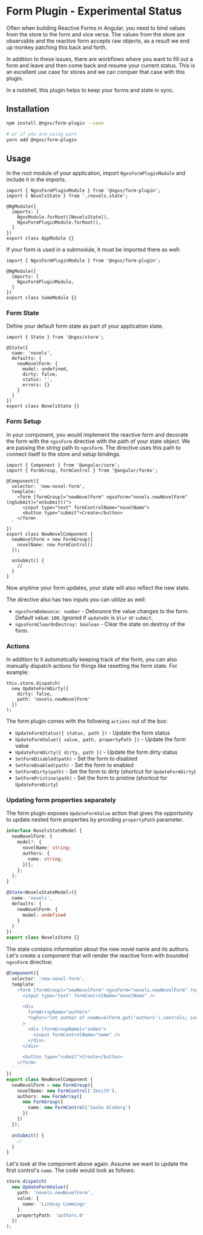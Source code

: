 # Form Plugin - Experimental Status

Often when building Reactive Forms in Angular, you need to bind values from the
store to the form and vice versa. The values from the store are observable and
the reactive form accepts raw objects, as a result we end up monkey patching
this back and forth.

In addition to these issues, there are workflows where you want
to fill out a form and leave and then come back and resume your current status.
This is an excellent use case for stores and we can conquer that case with this plugin.

In a nutshell, this plugin helps to keep your forms and state in sync.

## Installation

```bash
npm install @ngxs/form-plugin --save

# or if you are using yarn
yarn add @ngxs/form-plugin
```

## Usage

In the root module of your application, import `NgxsFormPluginModule`
and include it in the imports.

```TS
import { NgxsFormPluginModule } from '@ngxs/form-plugin';
import { NovelsState } from './novels.state';

@NgModule({
  imports: [
    NgxsModule.forRoot([NovelsState]),
    NgxsFormPluginModule.forRoot(),
  ]
})
export class AppModule {}
```

If your form is used in a submodule, it must be imported there as well:

```TS
import { NgxsFormPluginModule } from '@ngxs/form-plugin';

@NgModule({
  imports: [
    NgxsFormPluginModule,
  ]
})
export class SomeModule {}
```

### Form State

Define your default form state as part of your application state.

```TS
import { State } from '@ngxs/store';

@State({
  name: 'novels',
  defaults: {
    newNovelForm: {
      model: undefined,
      dirty: false,
      status: '',
      errors: {}
    }
  }
})
export class NovelsState {}
```

### Form Setup

In your component, you would implement the reactive form and
decorate the form with the `ngxsForm` directive with the path
of your state object. We are passing the _string_ path to `ngxsForm`.
The directive uses this path to connect itself to the store and setup bindings.

```TS
import { Component } from '@angular/core';
import { FormGroup, FormControl } from '@angular/forms';

@Component({
  selector: 'new-novel-form',
  template: `
    <form [formGroup]="newNovelForm" ngxsForm="novels.newNovelForm" (ngSubmit)="onSubmit()">
      <input type="text" formControlName="novelName">
      <button type="submit">Create</button>
    </form>
  `
})
export class NewNovelComponent {
  newNovelForm = new FormGroup({
    novelName: new FormControl()
  });

  onSubmit() {
    //
  }
}
```

Now anytime your form updates, your state will also reflect the new state.

The directive also has two inputs you can utilize as well:

- `ngxsFormDebounce: number` - Debounce the value changes to the form. Default value: `100`. Ignored if `updateOn` is `blur` or `submit`.
- `ngxsFormClearOnDestroy: boolean` - Clear the state on destroy of the form.

### Actions

In addition to it automatically keeping track of the form, you can also
manually dispatch actions for things like resetting the form state. For example:

```TS
this.store.dispatch(
  new UpdateFormDirty({
    dirty: false,
    path: 'novels.newNovelForm'
  })
);
```

The form plugin comes with the following `actions` out of the box:

- `UpdateFormStatus({ status, path })` - Update the form status
- `UpdateFormValue({ value, path, propertyPath })` - Update the form value
- `UpdateFormDirty({ dirty, path })` - Update the form dirty status
- `SetFormDisabled(path)` - Set the form to disabled
- `SetFormEnabled(path)` - Set the form to enabled
- `SetFormDirty(path)` - Set the form to dirty (shortcut for `UpdateFormDirty`)
- `SetFormPristine(path)` - Set the form to pristine (shortcut for `UpdateFormDirty`)

### Updating form properties separately

The form plugin exposes `UpdateFormValue` action that gives the opportunity to update
nested form properties by providing `propertyPath` parameter.

```ts
interface NovelsStateModel {
  newNovelForm: {
    model?: {
      novelName: string;
      authors: {
        name: string;
      }[];
    };
  };
}

@State<NovelsStateModel>({
  name: 'novels',
  defaults: {
    newNovelForm: {
      model: undefined
    }
  }
})
export class NovelsState {}
```

The state contains information about the new novel name and its authors. Let's create a component
that will render the reactive form with bounded `ngxsForm` directive:

```ts
@Component({
  selector: 'new-novel-form',
  template: `
    <form [formGroup]="newNovelForm" ngxsForm="novels.newNovelForm" (ngSubmit)="onSubmit()">
      <input type="text" formControlName="novelName" />

      <div
        formArrayName="authors"
        *ngFor="let author of newNovelForm.get('authors').controls; index as index"
      >
        <div [formGroupName]="index">
          <input formControlName="name" />
        </div>
      </div>

      <button type="submit">Create</button>
    </form>
  `
})
export class NewNovelComponent {
  newNovelForm = new FormGroup({
    novelName: new FormControl('Zenith'),
    authors: new FormArray([
      new FormGroup({
        name: new FormControl('Sasha Alsberg')
      })
    ])
  });

  onSubmit() {
    //
  }
}
```

Let's look at the component above again. Assume we want to update the first control's `name`. The code would look as follows:

```ts
store.dispatch(
  new UpdateFormValue({
    path: 'novels.newNovelForm',
    value: {
      name: 'Lindsay Cummings'
    },
    propertyPath: 'authors.0'
  })
);
```
